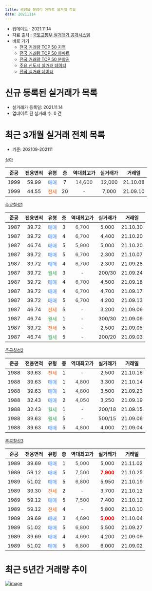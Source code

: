 ```yaml
---
title: 광양읍 칠성리 아파트 실거래 정보
date: 20211114
---
```


* 업데이트 : 2021.11.14
* 자료 출처 : [국토교통부 실거래가 공개시스템](http://rt.molit.go.kr)
* 바로 가기
    * [전국 거래량 TOP 50 지역](https://apt-info.github.io/apt-trade-info/tr)
    * [전국 거래량 TOP 50 아파트](https://apt-info.github.io/apt-trade-info/ta)
    * [전국 거래량 TOP 50 분양권](https://apt-info.github.io/apt-trade-info/tb)
    * [주요 신도시 실거래 데이터](https://apt-info.github.io/apt-trade-info/newtown)
    * [전국 실거래 데이터](https://apt-info.github.io/apt-trade-info/all)



<script async src="https://pagead2.googlesyndication.com/pagead/js/adsbygoogle.js"></script>
<!-- 기본광고 -->
<ins class="adsbygoogle"
     style="display:block"
     data-ad-client="ca-pub-1142216861245946"
     data-ad-slot="4805727019"
     data-ad-format="auto"
     data-full-width-responsive="true"></ins>
<script>
     (adsbygoogle = window.adsbygoogle || []).push({});
</script>


# 신규 등록된 실거래가 목록

* 실거래가 등록일: 2021.11.14
* 업데이트 된 실거래 수: 0 건




<script async src="https://pagead2.googlesyndication.com/pagead/js/adsbygoogle.js"></script>
<!-- 기본광고 -->
<ins class="adsbygoogle"
     style="display:block"
     data-ad-client="ca-pub-1142216861245946"
     data-ad-slot="4805727019"
     data-ad-format="auto"
     data-full-width-responsive="true"></ins>
<script>
     (adsbygoogle = window.adsbygoogle || []).push({});
</script>


# 최근 3개월 실거래 전체 목록
* 기준: 202109-202111


[상아](https://search.naver.com/search.naver?query=%EC%83%81%EC%95%84)

|준공|전용면적|유형|층|역대최고가|실거래가|거래일|
|:---:|:---:|:---:|:---:|:---:|:---:|:---:|
|1999|59.99|<span style="color:#4285F3">매매</span>|7|<span style="color:#444444">14,600</span>|12,000|21.10.08|
|1999|44.55|<span style="color:#FF5A00">전세</span>|20|<span style="color:#444444">-</span>|7,000|21.09.10|

[주공칠성1](https://search.naver.com/search.naver?query=%EC%A3%BC%EA%B3%B5%EC%B9%A0%EC%84%B11)

|준공|전용면적|유형|층|역대최고가|실거래가|거래일|
|:---:|:---:|:---:|:---:|:---:|:---:|:---:|
|1987|39.72|<span style="color:#4285F3">매매</span>|3|<span style="color:#444444">6,700</span>|5,000|21.10.30|
|1987|39.72|<span style="color:#4285F3">매매</span>|4|<span style="color:#444444">6,700</span>|4,400|21.10.20|
|1987|46.74|<span style="color:#4285F3">매매</span>|5|<span style="color:#444444">5,900</span>|5,000|21.10.20|
|1987|39.72|<span style="color:#4285F3">매매</span>|5|<span style="color:#444444">6,700</span>|2,300|21.10.07|
|1987|39.72|<span style="color:#4285F3">매매</span>|4|<span style="color:#444444">6,700</span>|2,300|21.09.28|
|1987|39.72|<span style="color:#34A853">월세</span>|3|<span style="color:#444444">-</span>|200/30|21.09.24|
|1987|39.72|<span style="color:#4285F3">매매</span>|4|<span style="color:#444444">6,700</span>|4,500|21.09.18|
|1987|39.72|<span style="color:#4285F3">매매</span>|4|<span style="color:#444444">6,700</span>|4,700|21.09.17|
|1987|39.72|<span style="color:#4285F3">매매</span>|5|<span style="color:#444444">6,700</span>|4,200|21.09.13|
|1987|46.74|<span style="color:#FF5A00">전세</span>|5|<span style="color:#444444">-</span>|3,200|21.09.06|
|1987|46.74|<span style="color:#34A853">월세</span>|1|<span style="color:#444444">-</span>|300/30|21.09.06|
|1987|39.72|<span style="color:#FF5A00">전세</span>|5|<span style="color:#444444">-</span>|2,500|21.09.05|
|1987|46.74|<span style="color:#34A853">월세</span>|5|<span style="color:#444444">-</span>|200/20|21.09.03|

[주공칠성2](https://search.naver.com/search.naver?query=%EC%A3%BC%EA%B3%B5%EC%B9%A0%EC%84%B12)

|준공|전용면적|유형|층|역대최고가|실거래가|거래일|
|:---:|:---:|:---:|:---:|:---:|:---:|:---:|
|1988|39.63|<span style="color:#FF5A00">전세</span>|1|<span style="color:#444444">-</span>|2,500|21.10.16|
|1988|39.63|<span style="color:#4285F3">매매</span>|1|<span style="color:#444444">4,800</span>|3,300|21.10.14|
|1988|39.63|<span style="color:#4285F3">매매</span>|1|<span style="color:#444444">4,800</span>|3,500|21.09.23|
|1988|32.43|<span style="color:#4285F3">매매</span>|2|<span style="color:#444444">4,050</span>|3,250|21.09.19|
|1988|32.43|<span style="color:#34A853">월세</span>|1|<span style="color:#444444">-</span>|200/18|21.09.15|
|1988|39.63|<span style="color:#34A853">월세</span>|5|<span style="color:#444444">-</span>|500/15|21.09.06|
|1988|39.63|<span style="color:#4285F3">매매</span>|5|<span style="color:#444444">4,800</span>|4,000|21.09.04|

[주공칠성3](https://search.naver.com/search.naver?query=%EC%A3%BC%EA%B3%B5%EC%B9%A0%EC%84%B13)

|준공|전용면적|유형|층|역대최고가|실거래가|거래일|
|:---:|:---:|:---:|:---:|:---:|:---:|:---:|
|1989|39.69|<span style="color:#4285F3">매매</span>|1|<span style="color:#444444">5,000</span>|5,000|21.11.02|
|1989|59.12|<span style="color:#4285F3">매매</span>|5|<span style="color:#444444">7,500</span>|<b><span style="color:#FF0000">7,900</span></b>|21.10.25|
|1989|51.02|<span style="color:#4285F3">매매</span>|5|<span style="color:#444444">6,800</span>|5,950|21.10.19|
|1989|39.30|<span style="color:#FF5A00">전세</span>|2|<span style="color:#444444">-</span>|3,700|21.10.12|
|1989|59.12|<span style="color:#4285F3">매매</span>|5|<span style="color:#444444">7,500</span>|7,400|21.10.12|
|1989|59.12|<span style="color:#FF5A00">전세</span>|4|<span style="color:#444444">-</span>|5,800|21.10.10|
|1989|39.69|<span style="color:#4285F3">매매</span>|3|<span style="color:#444444">4,690</span>|<b><span style="color:#FF0000">5,000</span></b>|21.10.04|
|1989|51.02|<span style="color:#4285F3">매매</span>|5|<span style="color:#444444">6,800</span>|5,500|21.09.27|
|1989|39.69|<span style="color:#4285F3">매매</span>|4|<span style="color:#444444">4,690</span>|4,200|21.09.09|
|1989|51.02|<span style="color:#4285F3">매매</span>|5|<span style="color:#444444">6,800</span>|6,000|21.09.02|



<script async src="https://pagead2.googlesyndication.com/pagead/js/adsbygoogle.js"></script>
<!-- 기본광고 -->
<ins class="adsbygoogle"
     style="display:block"
     data-ad-client="ca-pub-1142216861245946"
     data-ad-slot="4805727019"
     data-ad-format="auto"
     data-full-width-responsive="true"></ins>
<script>
     (adsbygoogle = window.adsbygoogle || []).push({});
</script>


# 최근 5년간 거래량 추이


<div style="width:100%;">
    <canvas id="deal_progress" height="200"></canvas>
</div>

<script>
new Chart(document.getElementById("deal_progress"), {
    type: 'line',
    data: {
        labels: ['16.01','16.02','16.03','16.04','16.05','16.06','16.07','16.08','16.09','16.10','16.11','16.12','17.01','17.02','17.03','17.04','17.05','17.06','17.07','17.08','17.09','17.10','17.11','17.12','18.01','18.02','18.03','18.04','18.05','18.06','18.07','18.08','18.09','18.10','18.11','18.12','19.01','19.02','19.03','19.04','19.05','19.06','19.07','19.08','19.09','19.10','19.11','19.12','20.01','20.02','20.03','20.04','20.05','20.06','20.07','20.08','20.09','20.10','20.11','20.12','21.01','21.02','21.03','21.04','21.05','21.06','21.07','21.08','21.09','21.10','21.11'],
        datasets: [{
            label: '매매/분양권',
            data: [9,7,10,13,9,15,24,7,9,8,12,7,4,10,15,10,10,11,5,11,12,12,8,7,4,11,16,12,10,10,7,11,0,9,8,7,12,18,9,12,7,15,6,8,9,9,13,22,13,19,17,19,14,30,26,17,14,11,21,33,13,12,23,19,20,18,18,10,10,10,1],
            borderColor: "rgba(66, 133, 243, 1)",
            backgroundColor: "rgba(66, 133, 243, 0.05)",
            borderWidth: 1,
            pointRadius: 0,
            fill: false,
            lineTension: 0
        },{
            label: '전/월세',
            data: [2,3,3,1,6,1,3,4,3,3,5,3,2,4,1,2,2,0,3,4,5,2,4,4,2,1,3,2,4,2,2,4,2,7,3,6,2,7,2,3,3,1,1,2,1,2,4,2,2,3,4,1,7,4,5,2,4,3,1,2,3,3,5,3,2,5,7,8,8,3,0],
            borderColor: "rgba(255, 90, 0, 1)",
            backgroundColor: "rgba(255, 90, 0, 0.05)",
            borderWidth: 1,
            pointRadius: 0,
            fill: false,
            lineTension: 0
        },{
            label: '합계',
            data: [11,10,13,14,15,16,27,11,12,11,17,10,6,14,16,12,12,11,8,15,17,14,12,11,6,12,19,14,14,12,9,15,2,16,11,13,14,25,11,15,10,16,7,10,10,11,17,24,15,22,21,20,21,34,31,19,18,14,22,35,16,15,28,22,22,23,25,18,18,13,1],
            borderColor: "rgba(0, 0, 0, 1)",
            backgroundColor: "rgba(0, 0, 0, 0.03)",
            borderWidth: 0.1,
            pointRadius: 0,
            fill: true,
            lineTension: 0
        }
        ]
    },
    options: {
        responsive: true,
        title: {
            display: false
        },
        tooltips: {
            mode: 'index',
            intersect: false
        },
        hover: {
            mode: 'nearest',
            intersect: true
        },
        scales: {
            xAxes: [{
                display: true,
                scaleLabel: {
                    display: true,
                    labelString: '년/월'
                }
            }],
            yAxes: [{
                display: true,
                ticks: {
                    suggestedMin: 0,
                },
                scaleLabel: {
                    display: true,
                    labelString: '실거래 수'
                }
            }]
        }
    }
});

</script>


[![image](https://apt-info.github.io/images/2020-01-03-apt-trade-info/1024x500.png)](https://play.google.com/store/apps/details?id=com.aptinfo.apttradeinfo)

